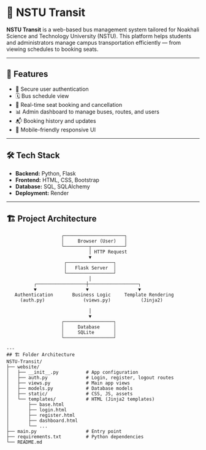 # 🚌 NSTU Transit

**NSTU Transit** is a web-based bus management system tailored for Noakhali Science and Technology University (NSTU). This platform helps students and administrators manage campus transportation efficiently — from viewing schedules to booking seats.

---

## 🚀 Features

- 🔐 Secure user authentication
- 🗓️ Bus schedule view
- 🎫 Real-time seat booking and cancellation
- 📊 Admin dashboard to manage buses, routes, and users
- 📬 Booking history and updates
- 📱 Mobile-friendly responsive UI

---

## 🛠️ Tech Stack

- **Backend:** Python, Flask
- **Frontend:** HTML, CSS, Bootstrap
- **Database:** SQL, SQLAlchemy
- **Deployment:** Render

---

## 🏗️ Project Architecture

```text
                    ┌──────────────────────┐
                    │     Browser (User)   │
                    └─────────┬────────────┘
                              │ HTTP Request
                              ▼
                     ┌─────────────────┐
                     │   Flask Server  │
                     └─────────────────┘
                              │
          ┌──────────────────┼──────────────────┐
          ▼                  ▼                  ▼
   Authentication       Business Logic     Template Rendering
     (auth.py)              (views.py)           (Jinja2)

                              │
                              ▼
                    ┌──────────────────┐
                    │     Database     │
                    │     SQLite       │
                    └──────────────────┘

---
## 🏗️ Folder Architecture
NSTU-Transit/
├── website/
│   ├── __init__.py          # App configuration
│   ├── auth.py              # Login, register, logout routes
│   ├── views.py             # Main app views
│   ├── models.py            # Database models
│   ├── static/              # CSS, JS, assets
│   └── templates/           # HTML (Jinja2 templates)
│       ├── base.html
│       ├── login.html
│       ├── register.html
│       ├── dashboard.html
│       └── ...
├── main.py                  # Entry point
├── requirements.txt         # Python dependencies
└── README.md


